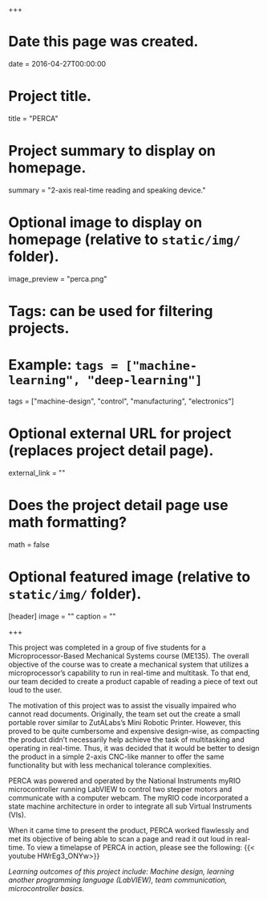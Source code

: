 +++
# Date this page was created.
date = 2016-04-27T00:00:00

# Project title.
title = "PERCA"

# Project summary to display on homepage.
summary = "2-axis real-time reading and speaking device."

# Optional image to display on homepage (relative to `static/img/` folder).
image_preview = "perca.png"

# Tags: can be used for filtering projects.
# Example: `tags = ["machine-learning", "deep-learning"]`
tags = ["machine-design", "control", "manufacturing", "electronics"]

# Optional external URL for project (replaces project detail page).
external_link = ""

# Does the project detail page use math formatting?
math = false

# Optional featured image (relative to `static/img/` folder).
[header]
image = ""
caption = ""

+++

This project was completed in a group of five students for a Microprocessor-Based Mechanical Systems course (ME135). The overall objective of the course was to create a mechanical system that utilizes a microprocessor’s capability to run in real-time and multitask. To that end, our team decided to create a product capable of reading a piece of text out loud to the user.

The motivation of this project was to assist the visually impaired who cannot read documents. Originally, the team set out the create a small portable rover similar to ZutALabs’s Mini Robotic Printer. However, this proved to be quite cumbersome and expensive design-wise, as compacting the product didn’t necessarily help achieve the task of multitasking and operating in real-time. Thus, it was decided that it would be better to design the product in a simple 2-axis CNC-like manner to offer the same functionality but with less mechanical tolerance complexities.

PERCA was powered and operated by the National Instruments myRIO microcontroller running LabVIEW to control two stepper motors and communicate with a computer webcam. The myRIO code incorporated a state machine architecture in order to integrate all sub Virtual Instruments (VIs).

When it came time to present the product, PERCA worked flawlessly and met its objective of being able to scan a page and read it out loud in real-time. To view a timelapse of PERCA in action, please see the following: {{< youtube HWrEg3_ONYw>}}

*Learning outcomes of this project include: Machine design, learning another programming language (LabVIEW), team communication, microcontroller basics.*

